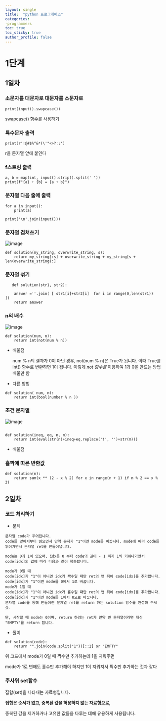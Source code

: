 ```yaml
---
layout: single
title:  "python 프로그래머스"
categories: 
-programmers
toc: true
toc_sticky: true
author_profile: false
---
```

# 1단계

## 1일차

### 소문자를 대문자로 대문자를 소문자로

```
print(input().swapcase())
```

swapcase() 함수를 사용하기


###  특수문자 출력

```
print(r'!@#$%^&*(\'"<>?:;')
```

r을 문자열 앞에 붙인다


###  f스트링 출력

```
a, b = map(int, input().strip().split(' '))
print(f"{a} + {b} = {a + b}")
```

### 문자열 다음 줄에 출력

```
for a in input():
    print(a)
```

```
print('\n'.join(input()))
```


### 문자열 겹쳐쓰기

![image](https://github.com/Idealm99/idealm99.github.io/assets/112872986/1a77d77a-bbac-44fd-b803-2a16a9240df3)

```
def solution(my_string, overwrite_string, s):
    return my_string[:s] + overwrite_string + my_string[s + len(overwrite_string):]
```

###  문자열 섞기

```
   def solution(str1, str2):
    
    answer =''.join( [ str1[i]+str2[i]  for i in range(0,len(str1))  ])
    return answer
```


 ### n의 배수

![image](https://github.com/Idealm99/idealm99.github.io/assets/112872986/54ca781b-2b88-4f4d-afd5-18011850f0d4)

```
def solution(num, n):
    return int(not(num % n))
```

* 배울점 

     num % n의 결과가 0이 아닌 경우,
     not(num % n)은 True가 됩니다. 
     이때 True를 int() 함수로 변환하면 1이 됩니다.
     이렇게 *not 함수를* 이용하여 1과 0을 만드는 방법 배울만 함

* 다른 방법

```
def solution( num, n):
    return int(bool(number % n ))
```


### 조건 문자열

![image](https://github.com/Idealm99/idealm99.github.io/assets/112872986/0d6cddcd-0faf-4ede-8f61-d88b289545ea)

```

def solution(ineq, eq, n, m):
    return int(eval(str(n)+ineq+eq.replace('!', '')+str(m)))    
```

* 배울점


###  홀짝에 따른 반환값

```
def solution(n):
    return sum(x ** (2 - x % 2) for x in range(n + 1) if n % 2 == x % 2)
```

## 2일차

### 코드 처리하기

* 문제

```
문자열 code가 주어집니다.
code를 앞에서부터 읽으면서 만약 문자가 "1"이면 mode를 바꿉니다. mode에 따라 code를 읽어가면서 문자열 ret을 만들어냅니다.

mode는 0과 1이 있으며, idx를 0 부터 code의 길이 - 1 까지 1씩 키워나가면서 code[idx]의 값에 따라 다음과 같이 행동합니다.

mode가 0일 때
code[idx]가 "1"이 아니면 idx가 짝수일 때만 ret의 맨 뒤에 code[idx]를 추가합니다.
code[idx]가 "1"이면 mode를 0에서 1로 바꿉니다.
mode가 1일 때
code[idx]가 "1"이 아니면 idx가 홀수일 때만 ret의 맨 뒤에 code[idx]를 추가합니다.
code[idx]가 "1"이면 mode를 1에서 0으로 바꿉니다.
문자열 code를 통해 만들어진 문자열 ret를 return 하는 solution 함수를 완성해 주세요.

단, 시작할 때 mode는 0이며, return 하려는 ret가 만약 빈 문자열이라면 대신 "EMPTY"를 return 합니다.
```

* 풀이

```
def solution(code):
    return "".join(code.split("1"))[::2] or "EMPTY"
```
위 코드에서 mode가 0일 때 짝수만 추가하는데 1을 지워주면 

mode가 1로 변해도 홀수만 추가해야 하지만 1이 지워져서 짝수만 추가하는 것과 같다

### 주사위 set함수


집합(set)을 나타내는 자료형입니다. 

**집합은 순서가 없고, 중복된 값을 허용하지 않는 자료형으로,**

중복된 값을 제거하거나 고유한 값들을 다루는 데에 유용하게 사용됩니다.


